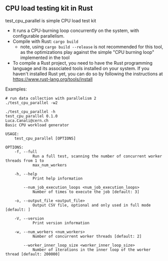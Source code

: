 ## CPU load testing kit in Rust
test_cpu_parallel is simple CPU load test kit
- It runs a CPU-burning loop concurrently on the system, with configurable parallelism.
- Compile with Rust: `cargo build`
  - note, using `cargo build --release` is not recommended for this tool, 
    as the optimizations play against the simple "CPU burning loop" implemented in the tool
- To compile a Rust project, you need to have the Rust programming language and its associated 
  tools installed on your system. If you haven't installed Rust yet, you can do so by following
  the instructions at https://www.rust-lang.org/tools/install

Examples:
```
# run data collection with parallelism 2
./test_cpu_parallel -w2 

./test_cpu_parallel -h
test_cpu_parallel 0.1.0
Luca.Canali@cern.ch
Basic CPU workload generator

USAGE:
    test_cpu_parallel [OPTIONS]

OPTIONS:
    -f, --full
            Run a full test, scanning the number of concurrent worker threads from 1 to
            max_num_workers

    -h, --help
            Print help information

        --num_job_execution_loops <num_job_execution_loops>
            Number of times to execute the job [default: 3]

    -o, --output_file <output_file>
            Output CSV file, optional and only used in full mode [default: ]

    -V, --version
            Print version information

    -w, --num_workers <num_workers>
            Number of concurrent worker threads [default: 2]

        --worker_inner_loop_size <worker_inner_loop_size>
            Number of iterations in the inner loop of the worker thread [default: 200000]
```


